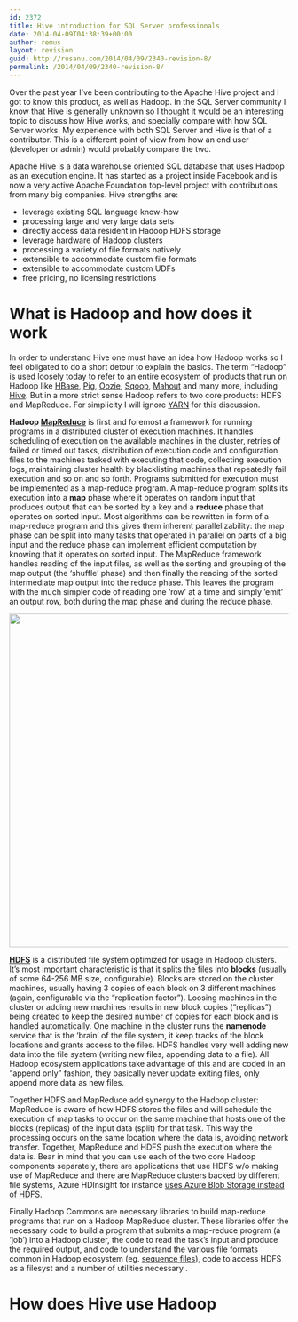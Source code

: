 ```yaml
---
id: 2372
title: Hive introduction for SQL Server professionals
date: 2014-04-09T04:38:39+00:00
author: remus
layout: revision
guid: http://rusanu.com/2014/04/09/2340-revision-8/
permalink: /2014/04/09/2340-revision-8/
---
```

Over the past year I&#8217;ve been contributing to the Apache Hive project and I got to know this product, as well as Hadoop. In the SQL Server community I know that Hive is generally unknown so I thought it would be an interesting topic to discuss how Hive works, and specially compare with how SQL Server works. My experience with both SQL Server and Hive is that of a contributor. This is a different point of view from how an end user (developer or admin) would probably compare the two.

Apache Hive is a data warehouse oriented SQL database that uses Hadoop as an execution engine. It has started as a project inside Facebook and is now a very active Apache Foundation top-level project with contributions from many big companies. Hive strengths are:

  * leverage existing SQL language know-how
  * processing large and very large data sets
  * directly access data resident in Hadoop HDFS storage
  * leverage hardware of Hadoop clusters
  * processing a variety of file formats natively
  * extensible to accommodate custom file formats
  * extensible to accommodate custom UDFs
  * free pricing, no licensing restrictions

<!--more-->

# What is Hadoop and how does it work

In order to understand Hive one must have an idea how Hadoop works so I feel obligated to do a short detour to explain the basics. The term &#8220;Hadoop&#8221; is used loosely today to refer to an entire ecosystem of products that run on Hadoop like [HBase](https://hbase.apache.org/), [Pig](https://pig.apache.org/), [Oozie](https://oozie.apache.org/), [Sqoop](https://sqoop.apache.org/), [Mahout](https://mahout.apache.org/) and many more, including [Hive](https://hive.apache.org/). But in a more strict sense Hadoop refers to two core products: HDFS and MapReduce. For simplicity I will ignore [YARN](http://hadoop.apache.org/docs/r2.3.0/hadoop-yarn/hadoop-yarn-site/YARN.html) for this discussion.

**Hadoop [MapReduce](http://en.wikipedia.org/wiki/MapReduce)** is first and foremost a framework for running programs in a distributed cluster of execution machines. It handles scheduling of execution on the available machines in the cluster, retries of failed or timed out tasks, distribution of execution code and configuration files to the machines tasked with executing that code, collecting execution logs, maintaining cluster health by blacklisting machines that repeatedly fail execution and so on and so forth. Programs submitted for execution must be implemented as a map-reduce program. A map-reduce program splits its execution into a **map** phase where it operates on random input that produces output that can be sorted by a key and a **reduce** phase that operates on sorted input. Most algorithms can be rewritten in form of a map-reduce program and this gives them inherent parallelizability: the map phase can be split into many tasks that operated in parallel on parts of a big input and the reduce phase can implement efficient computation by knowing that it operates on sorted input. The MapReduce framework handles reading of the input files, as well as the sorting and grouping of the map output (the &#8216;shuffle&#8217; phase) and then finally the reading of the sorted intermediate map output into the reduce phase. This leaves the program with the much simpler code of reading one &#8216;row&#8217; at a time and simply &#8217;emit&#8217; an output row, both during the map phase and during the reduce phase.

[<img src="http://rusanu.com/wp-content/uploads/2014/04/hadoop-map-reduce.png" alt="" title="hadoop-map-reduce" width="600" class="alignleft size-full wp-image-2369" />](http://rusanu.com/wp-content/uploads/2014/04/hadoop-map-reduce.png)

**[HDFS](http://en.wikipedia.org/wiki/Apache_Hadoop#File_system)** is a distributed file system optimized for usage in Hadoop clusters. It&#8217;s most important characteristic is that it splits the files into **blocks** (usually of some 64-256 MB size, configurable). Blocks are stored on the cluster machines, usually having 3 copies of each block on 3 different machines (again, configurable via the &#8220;replication factor&#8221;). Loosing machines in the cluster or adding new machines results in new block copies (&#8220;replicas&#8221;) being created to keep the desired number of copies for each block and is handled automatically. One machine in the cluster runs the **namenode** service that is the &#8216;brain&#8217; of the file system, it keep tracks of the block locations and grants access to the files. HDFS handles very well adding new data into the file system (writing new files, appending data to a file). All Hadoop ecosystem applications take advantage of this and are coded in an &#8220;append only&#8221; fashion, they basically never update exiting files, only append more data as new files.

Together HDFS and MapReduce add synergy to the Hadoop cluster: MapReduce is aware of how HDFS stores the files and will schedule the execution of map tasks to occur on the same machine that hosts one of the blocks (replicas) of the input data (split) for that task. This way the processing occurs on the same location where the data is, avoiding network transfer. Together, MapReduce and HDFS push the execution where the data is. Bear in mind that you can use each of the two core Hadoop components separately, there are applications that use HDFS w/o making use of MapReduce and there are MapReduce clusters backed by different file systems, Azure HDInsight for instance [uses Azure Blob Storage instead of HDFS](http://azure.microsoft.com/en-us/documentation/articles/hdinsight-use-blob-storage/).

Finally Hadoop Commons are necessary libraries to build map-reduce programs that run on a Hadoop MapReduce cluster. These libraries offer the necessary code to build a program that submits a map-reduce program (a &#8216;job&#8217;) into a Hadoop cluster, the code to read the task&#8217;s input and produce the required output, and code to understand the various file formats common in Hadoop ecosystem (eg. [sequence files](http://wiki.apache.org/hadoop/SequenceFile)), code to access HDFS as a filesyst and a number of utilities necessary .

# How does Hive use Hadoop</p>